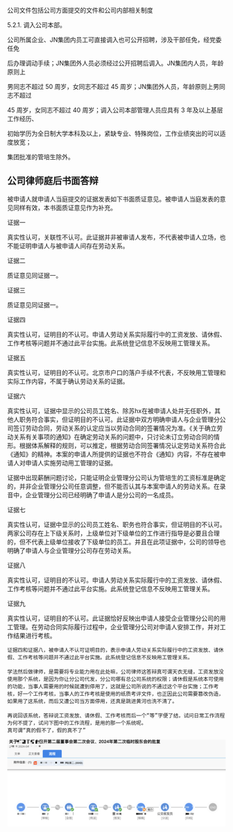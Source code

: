 
公司文件包括公司方面提交的文件和公司内部相关制度


5.2.1. 调入公司本部。

公司所属企业、JN集团内员工可直接调入也可公开招聘，涉及干部任免，经党委任免

后办理调动手续；JN集团外人员必须经过公开招聘后调入。JN集团内人员，年龄原则上

男同志不超过 50 周岁，女同志不超过 45 周岁；JN集团外人员，年龄原则上男同志不超过

45 周岁，女同志不超过 40 周岁；调入公司本部管理人员应具有 3 年及以上基层工作经历、

初始学历为全日制大学本科及以上，紧缺专业、特殊岗位，工作业绩突出的可以适度放宽；

集团批准的管培生除外。




## 公司律师庭后书面答辩

被申请人就申请人当庭提交的证据发表如下书面质证意见。被申请人当庭发表的意见同样有效，本书面质证意见作为补充。

证据一

真实性认可，关联性不认可。此证据并非被审请人发布，不代表被申请人立场，也不能证明申请人与被申请人间存在劳动关系。

证据二

质证意见同证据一。

证据三

质证意见同证据一。

证据四

真实性认可，证明目的不认可。申请人劳动关系实际履行中的工资发放、请休假、工作考核等问题并不通过此平台实施。此系统登记信息不反映用工管理关系。

证据五

真实性认可，证明目的不认可。北京市户口的落户手续不代表，不反映用工管理和实际工作内容，不属于确认劳动关系的证据。

证据六

真实性认可，证据中显示的公司员工姓名、除苏hx在被申请人处并无任职外，其他人职务符合事实，但证明目的不认可。此证据中双方明确申请人与企业管理分公司签订劳动合同，劳动关系的认定应当以劳动合同的签署情况为准。《关于确立劳动关系有关事项的通知》在确定劳动关系的问题中，只讨论未订立劳动合同的情形。根据体系解释的规则，可以推定，根据劳动合同签署情况认定劳动关系符合此《通知》的精神。本案的申请人所提供的证据也不符合《通知》内容，不存在被申请人对申请人实施劳动用工管理的证据。

证据中出现薪酬问题讨论，只能证明企业管理分公司认为管培生的工资标准是确定的，并非企业管理分公司任意调整，但不能否认其与本案申请人的劳动关系。在录音中，企业管理分公司已经明确了申请人是分公司的一名成员。

证据七

真实性认可，证据中显示的公司员工姓名、职务也符合事实，但证明目的不认可。两家公司存在上下级关系时，上级单位对下级单位的工作进行指导是必要且合理的，但不代表上级单位接收了下级单位的员工。并且在此项证据中，公司的领导也明确了申请人与企业管理分公司存在劳动关系。

证据八

真实性认可，证明目的不认可。申请人劳动关系实际履行中的工资发放、请休假、工作考核等问题并不通过此平台实施。此系统登记信息不反映用工管理关系。

证据九

真实性认可，证明目的不认可。此证据恰好反映出申请人接受企业管理分公司的用工管理。在劳动合同实际履行过程中，企业管理分公司对申请人安排工作，并对工作结果进行考核。


```当事人另提出，
证据四和证据八，被申请人不认可证明目的，表示申请人劳动关系实际履行中的工资发放、请休假、工作考核等问题并不通过此平台实施。此系统登记信息不反映用工管理关系。

学法然后做律师，是需要将专业能力用在此处嘛，公司律师这答辩真可谓天衣无缝，工资发放没使用那个系统，是因为你让分公司代发，分公司哪有总公司系统的权限；请休假是系统本可使用的功能，当事人需要用的时候就遭到停用了，这就是公司所说的不通过这个平台实施；工作考核，好一个工作考核，当事人的工作考核是使用的纸质考评文件，也正因此公司需要篡改伪造，如果用了这系统，而后又遭公司当方面停用，还真是跳进黄河也洗不清了。

再说回该系统，答辩说工资发放、请休假、工作考核而后一个“等”字便了结，试问日常工作流程为何不提了，试问下图中的工作流程，是用的那一个系统呢。
真可谓“真的假不了，假的真不了”
```
![](../imgs/Pasted%20image%2020241230014907.png)